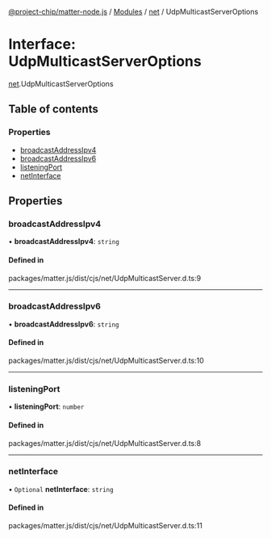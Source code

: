 [@project-chip/matter-node.js](../README.md) / [Modules](../modules.md) / [net](../modules/net.md) / UdpMulticastServerOptions

# Interface: UdpMulticastServerOptions

[net](../modules/net.md).UdpMulticastServerOptions

## Table of contents

### Properties

- [broadcastAddressIpv4](net.UdpMulticastServerOptions.md#broadcastaddressipv4)
- [broadcastAddressIpv6](net.UdpMulticastServerOptions.md#broadcastaddressipv6)
- [listeningPort](net.UdpMulticastServerOptions.md#listeningport)
- [netInterface](net.UdpMulticastServerOptions.md#netinterface)

## Properties

### broadcastAddressIpv4

• **broadcastAddressIpv4**: `string`

#### Defined in

packages/matter.js/dist/cjs/net/UdpMulticastServer.d.ts:9

___

### broadcastAddressIpv6

• **broadcastAddressIpv6**: `string`

#### Defined in

packages/matter.js/dist/cjs/net/UdpMulticastServer.d.ts:10

___

### listeningPort

• **listeningPort**: `number`

#### Defined in

packages/matter.js/dist/cjs/net/UdpMulticastServer.d.ts:8

___

### netInterface

• `Optional` **netInterface**: `string`

#### Defined in

packages/matter.js/dist/cjs/net/UdpMulticastServer.d.ts:11
